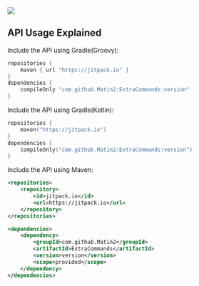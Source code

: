[![](https://jitpack.io/v/Matin2/ExtraCommands.svg)](https://jitpack.io/#Matin2/ExtraCommands)

## API Usage Explained
Include the API using Gradle(Groovy):
```groovy
repositories {
	maven { url "https://jitpack.io" }
}
dependencies {
    compileOnly "com.github.Matin2:ExtraCommands:version"
}
```
Include the API using Gradle(Kotlin):
```kotlin
repositories {
	maven("https://jitpack.io")
}
dependencies {
    compileOnly("com.github.Matin2:ExtraCommands:version")
}
```

Include the API using Maven:
```xml
<repositories>
	<repository>
		<id>jitpack.io</id>
		<url>https://jitpack.io</url>
	</repository>
</repositories>

<dependencies>
    <dependency>
        <groupId>com.github.Matin2</groupId>
        <artifactId>ExtraCommands</artifactId>
        <version>version</version>
        <scope>provided</scope>
    </dependency>
</dependencies>
```
